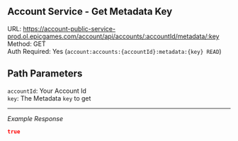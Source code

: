 ## Account Service - Get Metadata Key

URL: https://account-public-service-prod.ol.epicgames.com/account/api/accounts/:accountId/metadata/:key \
Method: GET \
Auth Required: Yes (`account:accounts:{accountId}:metadata:{key} READ`)

## Path Parameters

`accountId`: Your Account Id <br/>
`key`: The Metadata `key` to get

---

_Example Response_

```json
true
```
